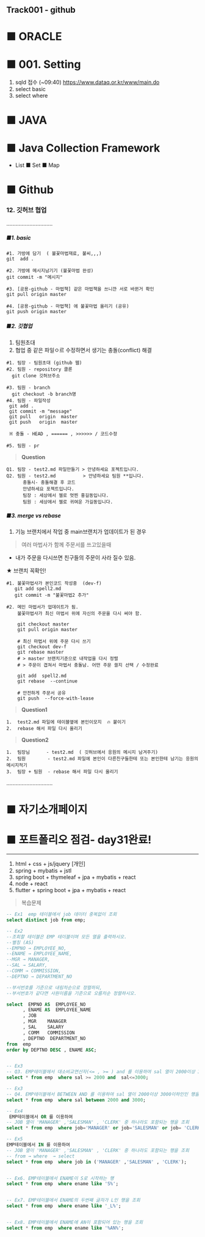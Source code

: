 ## Track001 -  github
 
# ■ ORACLE
# ■ 001. Setting

1. sqld 접수  (~09:40)
   https://www.dataq.or.kr/www/main.do
2. select basic
3. select where



# ■ JAVA
# ■ Java Collection Framework
- List
■ Set
■ Map
  
# ■ Github   
### 12. 깃허브 협업 
..............................
##### ■1. basic
```
#1. 가방에 담기  ( 불꽃마법재료, 불씨,,,)
git  add .

#2. 가방에 메시지남기기 (불꽃마법 완성)
git commit -m "메시지"

#3. [공용-github - 마법책] 같은 마법책을 쓰니깐 서로 바뀐거 확인
git pull origin master

#4. [공용-github - 마법책] 에 불꽃마법 올리기 (공유)
git push origin master

```


##### ■2. 깃협업
1. 팀원초대
2. 협업 중 같은 파일ㅇ르 수정하면서 생기는 충돌(conflict) 해결

```
#1. 팀장 - 팀원초대 (github 웹)
#2. 팀원 - repository 클론
  git clone 깃허브주소

#3. 팀원 - branch
  git checkout -b branch명
#4. 팀원 - 파일작성
 git add .
 git commit -m "message"
 git pull   origin  master 
 git push   origin  master

 ※ 충돌 - HEAD , ====== , >>>>>> / 코드수정

#5. 팀원 - pr 
```

> **Question**
```
Q1. 팀장 - test2.md 파일만들기 > 안녕하세요 포젝트입니다.
Q2. 팀원 - test2.md          > 안녕하세요 팀원 **입니다.
      충돌시- 충돌해결 후 코드 
      안녕하세요 포젝트입니다.
      팀장 : 세상에서 젤로 멋찐 홍길동입니다.
      팀원 : 세상에서 젤로 귀여운 가길동입니다.
```


##### ■3. merge  vs  rebase
1. 기능 브랜치에서 작업 중  main브랜치가 업데이트가 된 경우
> 여러 마법사가 함께 주문서를 쓰고있을때 
- 내가 주문을 다시쓰면 친구들의 주문이 사라 질수 있음.

★  브랜치 꼭확인!
```
#1. 불꽃마법사가 본인코드 작성중  (dev-f)
   git add spell2.md
   git commit -m "불꽃마법2 추가"

#2. 메인 마법서가 업데이트가 됨.
    불꽃마법사가 최신 마법서 위에 자신의 주문을 다시 써야 함.

    git checkout master
    git pull origin master

    # 최신 마법서 위에 주문 다시 쓰기 
    git checkout dev-f
    git rebase master   
    # > master 브랜치기준으로 내작업을 다시 정렬
    # > 주문이 겹쳐서 마법서 충돌남. 어떤 주문 쓸지 선택 / 수정완료

    git add  spell2.md
    git rebase  --continue

    # 안전하게 주문서 공유
    git push  --force-with-lease
```

> **Question1**
```
1.  test2.md 파일에 테이블옆에 본인이모지  🔥 붙이기
2.  rebase 해서 파일 다시 올리기
```

> **Question2**
```
1.  팀장님      - test2.md  ( 깃허브에서 응원의 메시지 남겨주기)
2.  팀원        - test2.md 파일에 본인이 다른친구들한테 또는 본인한테 남기는 응원의 메시지적기 
3.  팀장 + 팀원  - rebase 해서 파일 다시 올리기
```


..............................





# ■ 자기소개페이지 
# ■ 포트폴리오 점검- day31완료!
---
1. html + css + js/jquery      [개인]
2. spring + mybatis + jstl     
3. spring boot + thymeleaf + jpa + mybatis + react  
4. node + react
5. flutter + spring boot + jpa + mybatis + react


> 복습문제
```sql
-- Ex1  emp 테이블에서 job 데이터 중복없이 조회
select distinct job from emp;

-- Ex2
--조회할 테이블은 EMP 테이블이며 모든 열을 출력하시오.
--별칭 (AS)
--EMPNO → EMPLOYEE_NO,
--ENAME → EMPLOYEE_NAME,
--MGR → MANAGER,
--SAL → SALARY,
--COMM → COMMISSION,
--DEPTNO → DEPARTMENT_NO

--부서번호를 기준으로 내림차순으로 정렬하되,
--부서번호가 같다면 사원이름을 기준으로 오름차순 정렬하시오.

select  EMPNO AS  EMPLOYEE_NO 
      , ENAME AS  EMPLOYEE_NAME
      , JOB 
      , MGR    MANAGER
      , SAL    SALARY
      , COMM   COMMISSION
      , DEPTNO  DEPARTMENT_NO
from  emp
order by DEPTNO DESC , ENAME ASC;


-- Ex3  
-- Q3. EMP테이블에서 대소비교연산자(<= , >= ) and 를 이용하여 sal 열이 2000이상 3000이하인인 행을 조회
select * from emp  where sal >= 2000 and  sal<=3000;

-- Ex3  
-- Q4. EMP테이블에서 BETWEEN AND 를 이용하여 sal 열이 2000이상 3000이하인인 행을 조회
select * from emp  where sal between 2000 and 3000;

-- Ex4
 EMP테이블에서 OR 를 이용하여 
-- JOB 열이 'MANAGER' ,'SALESMAN' , 'CLERK' 중 하나라도 포함되는 행을 조회
select * from emp  where job='MANAGER' or job='SALESMAN' or job= 'CLERK';

-- Ex5
EMP테이블에서 IN 를 이용하여 
-- JOB 열이 'MANAGER' ,'SALESMAN' , 'CLERK' 중 하나라도 포함되는 행을 조회
-- from → where  → select 
select * from emp  where job in ('MANAGER' ,'SALESMAN' , 'CLERK');


-- Ex6. EMP테이블에서 ENAME이 S로 시작하는 행
select * from emp  where ename like 'S%';


-- Ex7. EMP테이블에서 ENAME의 두번째 글자가 L인 행을 조회
select * from emp  where ename like '_L%';


-- Ex8. EMP테이블에서 ENAME에 AN이 포함되어 있는 행을 조회
select * from emp  where ename like '%AN%';

```